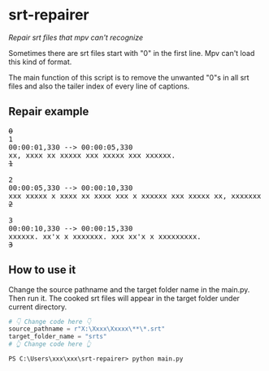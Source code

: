 # srt-repairer

*Repair srt files that mpv can't recognize*

Sometimes there are srt files start with "0" in the first line. Mpv can't load this  kind of format.

The main function of this script is to remove the unwanted "0"s in all srt files and also the tailer index of every line of captions.

## Repair example
<pre>
<del>0</del>
1
00:00:01,330 --> 00:00:05,330
xx, xxxx xx xxxxx xxx xxxxx xxx xxxxxx.
<del>1</del>

2
00:00:05,330 --> 00:00:10,330
xxx xxxxx x xxxx xx xxxx xxx x xxxxxx xxx xxxxx xx, xxxxxxx xxxx xx xxxx xxxx x
<del>2</del>

3
00:00:10,330 --> 00:00:15,330
xxxxxx. xx'x x xxxxxxx. xxx xx'x x xxxxxxxxx.
<del>3</del>
</pre>

## How to use it

Change the source pathname and the target folder name in the main.py. Then run it. The cooked srt files will appear in the target folder under current directory.

```python
# 👇 Change code here 👇
source_pathname = r"X:\Xxxx\Xxxxx\**\*.srt"
target_folder_name = "srts"
# 👆 Change code here 👆
```

```console
PS C:\Users\xxx\xxx\srt-repairer> python main.py
```